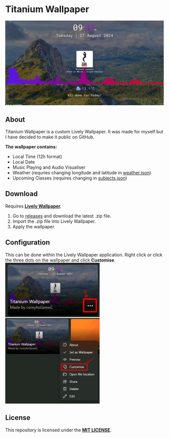 # Titanium Wallpaper

<img src="/res/thumbnail.png" width="600"/>

## About
Titanium Wallpaper is a custom Lively Wallpaper. It was made for myself but I have decided to make it public on GitHub.

**The wallpaper contains:**
- Local Time (12h format)
- Local Date
- Music Playing and Audio Visualiser
- Weather (requries changing longitude and latitude in [weather.json](https://github.com/coreyhsGames/Titanium-Wallpaper/blob/main/src/data/weather.json))
- Upcoming Classes (requires changing in [subjects.json](https://github.com/coreyhsGames/Titanium-Wallpaper/blob/main/src/data/subjects.json))

## Download
Requires **[Lively Wallpaper](https://github.com/rocksdanister/lively)**.

1. Go to [releases](https://github.com/coreyhsGames/Titanium-Wallpaper/releases) and download the latest .zip file.
2. Import the .zip file into Lively Wallpaper.
3. Apply the wallpaper.

## Configuration
This can be done within the Lively Wallpaper application. Right click or click the three dots on the wallpaper and click **Customise**.
<img src="/res/customise-1.png" width="300"/>
<img src="/res/customise-2.png" width="300"/>

## License
This repository is licensed under the **[MIT LICENSE](https://github.com/coreyhsGames/Titanium-Wallpaper/blob/main/LICENSE)**.
